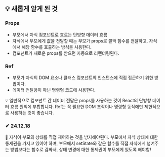 ## 💡 새롭게 알게 된 것

### Props
- 부모에서 자식 컴포넌트로 흐르는 단방향 데이터 흐름
- 자식에서 부모에게 값을 전달할 때는 부모가 props로 콜백 함수를 전달하고, 자식에서 해당 함수를 호출하는 방식을 사용한다.
- 컴포넌트가 새로운 props를 받으면 자동으로 리랜더링된다.

### Ref
- 부모가 자식의 DOM 요소나 클래스 컴포넌트의 인스턴스에 직접 접근하기 위한 방법이다.
- 데이터 전달용이 아닌 명령형 코드에 사용한다.


💡 일반적으로 컴포넌트 간 데이터 전달은 props를 사용하는 것이 React의 단방향 데이터 흐름 원칙에 부합합니다. Ref는 꼭 필요한 DOM 조작이나 명령형 동작에만 제한적으로 사용하는 것이 좋습니다.


### ✔ 24.12.18

💭 
자식이 부모의 상태를 직접 제어하는 것을 방지해야된다. 부모에서 자식 상태에 대한 통제권을 가지고 있어야 하며, 부모에서 setState와 같은 함수를 직접 자식에게 넘겨주는 방법보다는 함수로 감싸서, 상태 변경에 대한 통제권이 부모에게 있도록 해야함!

<br>